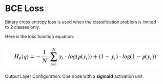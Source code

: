 # BCE Loss
Binary cross entropy loss is used when the classification problem is limited to 2 classes only.

Here is the loss function equation:

![bce](../../assets/bce_loss.png)

Output Layer Configuration: One node with a **sigmoid** activation unit.